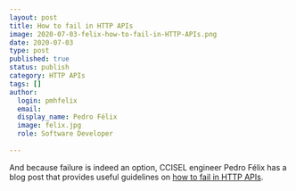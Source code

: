 ```yaml
---
layout: post
title: How to fail in HTTP APIs
image: 2020-07-03-felix-how-to-fail-in-HTTP-APIs.png
date: 2020-07-03
type: post
published: true
status: publish
category: HTTP APIs
tags: []
author:
  login: pmhfelix
  email: 
  display_name: Pedro Félix
  image: felix.jpg
  role: Software Developer
  
---
```


And because failure is indeed an option, CCISEL engineer Pedro Félix 
has a blog post that provides useful guidelines on
[how to fail in HTTP APIs](https://blog.pedrofelix.org/2015/12/19/how-to-fail-in-http-apis/).
